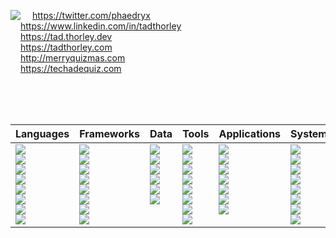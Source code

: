 <p><img align="left" src="https://github-readme-stats.vercel.app/api?username=phaedryx&count_private=true&show_icons=true&bg_color=434A54&icon_color=FFCE54&title_color=77B6FF&text_color=F5F7FA" />

<img src="https://raw.githubusercontent.com/FortAwesome/Font-Awesome/master/svgs/brands/twitter.svg" height="12" /> <a href="https://twitter.com/phaedryx">https://twitter.com/phaedryx</a><br>
<img src="https://raw.githubusercontent.com/FortAwesome/Font-Awesome/master/svgs/brands/linkedin.svg" height="12" /> <a href="https://www.linkedin.com/in/tadthorley">https://www.linkedin.com/in/tadthorley</a><br>
<img src="https://raw.githubusercontent.com/FortAwesome/Font-Awesome/master/svgs/regular/hand-lizard.svg" height="12" /> <a href="https://tad.thorley.dev">https://tad.thorley.dev</a><br>
<img src="https://raw.githubusercontent.com/FortAwesome/Font-Awesome/master/svgs/brands/tumblr-square.svg" height="12" /> <a href="https://tadthorley.com">https://tadthorley.com</a><br>
<img src="https://raw.githubusercontent.com/FortAwesome/Font-Awesome/master/svgs/regular/hand-point-right.svg" height="12" /> <a href="http://merryquizmas.com/">http://merryquizmas.com</a><br>
<img src="https://raw.githubusercontent.com/FortAwesome/Font-Awesome/master/svgs/regular/hand-point-right.svg" height="12" /> <a href="https://techadequiz.com">https://techadequiz.com</a>
<br>
<br>
<br>
</p>

<table>
  <br>
  <thead>
    <tr>
      <th align="left">Languages</th>
      <th align="left">Frameworks</th>
      <th align="left">Data</th>
      <th align="left">Tools</th>
      <th>Applications</th>
      <th align="left">Systems</th>
      <th align="left">Pastimes</th>
    </tr>
  </thead>
  <tbody>
  <tr>
    <td valign="top">
      <img src="https://img.shields.io/badge/HTML5-434a54?logo=html5&style=flat-square&logoColor=FFFFFF" /><br>
      <img src="https://img.shields.io/badge/CSS3-434a54?logo=css3&style=flat-square&logoColor=FFFFFF" /><br>
      <img src="https://img.shields.io/badge/Ruby-434a54?logo=ruby&style=flat-square&logoColor=FFFFFF" /><br>
      <img src="https://img.shields.io/badge/JavaScript-434a54?logo=javascript&style=flat-square&logoColor=FFFFFF" /><br>
      <img src="https://img.shields.io/badge/CoffeeScript-434a54?logo=coffeescript&style=flat-square&logoColor=FFFFFF" /><br>
      <img src="https://img.shields.io/badge/Lua-434a54?logo=lua&style=flat-square&logoColor=FFFFFF" /><br>
      <img src="https://img.shields.io/badge/SQL-434a54?logo=scala&style=flat-square&logoColor=FFFFFF" /><br>
      <img src="https://img.shields.io/badge/GraphQL-434a54?logo=graphql&style=flat-square&logoColor=FFFFFF" /><br>
    </td>
    <td valign="top">
      <img src="https://img.shields.io/badge/Tailwind%20CSS-434a54?logo=tailwind+css&style=flat-square&logoColor=FFFFFF" /><br>
      <img src="https://img.shields.io/badge/Bootstrap-434a54?logo=bootstrap&style=flat-square&logoColor=FFFFFF" /><br>
      <img src="https://img.shields.io/badge/Rails-434a54?logo=ruby+on+rails&style=flat-square&logoColor=FFFFFF" /><br>
      <img src="https://img.shields.io/badge/Jekyll-434a54?logo=jekyll&style=flat-square&logoColor=FFFFFF" /><br>
      <img src="https://img.shields.io/badge/Vue-434a54?logo=vue.js&style=flat-square&logoColor=FFFFFF" /><br>
      <img src="https://img.shields.io/badge/React-434a54?logo=react&style=flat-square&logoColor=FFFFFF" /><br>
      <img src="https://img.shields.io/badge/Jest-434a54?logo=jest&style=flat-square&logoColor=FFFFFF" /><br>
      <img src="https://img.shields.io/badge/Mocha-434a54?logo=mocha&style=flat-square&logoColor=FFFFFF" /><br>
    </td>
    <td valign="top">
      <img src="https://img.shields.io/badge/PostgreSQL-434a54?logo=postgresql&style=flat-square&logoColor=FFFFFF" /><br>
      <img src="https://img.shields.io/badge/SQLite-434a54?logo=sqlite&style=flat-square&logoColor=FFFFFF" /><br>
      <img src="https://img.shields.io/badge/Redis-434a54?logo=redis&style=flat-square&logoColor=FFFFFF" /><br>
      <img src="https://img.shields.io/badge/RabbitMQ-434a54?logo=rabbitmq&style=flat-square&logoColor=FFFFFF" /><br>
      <img src="https://img.shields.io/badge/MySQL-434a54?logo=mysql&style=flat-square&logoColor=FFFFFF" /><br>
      <img src="https://img.shields.io/badge/JSON-434a54?logo=json&style=flat-square&logoColor=FFFFFF" /><br>
    </td>
    <td valign="top">
      <img src="https://img.shields.io/badge/Homebrew-434a54?logo=homebrew&style=flat-square&logoColor=FFFFFF" /><br>
      <img src="https://img.shields.io/badge/RubyGems-434a54?logo=rubygems&style=flat-square&logoColor=FFFFFF" /><br>
      <img src="https://img.shields.io/badge/Yarn-434a54?logo=yarn&style=flat-square&logoColor=FFFFFF" /><br>
      <img src="https://img.shields.io/badge/Gulp-434a54?logo=gulp&style=flat-square&logoColor=FFFFFF" /><br>
      <img src="https://img.shields.io/badge/Webpack-434a54?logo=webpack&style=flat-square&logoColor=FFFFFF" /><br>
      <img src="https://img.shields.io/badge/Sass-434a54?logo=sass&style=flat-square&logoColor=FFFFFF" /><br>
      <img src="https://img.shields.io/badge/Font_Awesome-434a54?logo=font+awesome&style=flat-square&logoColor=FFFFFF" /><br>
      <img src="https://img.shields.io/badge/Git-434a54?logo=git&style=flat-square&logoColor=FFFFFF" /><br>
    </td>
    <td valign="top">
      <img src="https://img.shields.io/badge/VS_Code-434a54?logo=visual+studio+code&style=flat-square&logoColor=FFFFFF" /><br>
      <img src="https://img.shields.io/badge/Atom-434a54?logo=atom&style=flat-square&logoColor=FFFFFF" /><br>
      <img src="https://img.shields.io/badge/Sketch-434a54?logo=sketch&style=flat-square&logoColor=FFFFFF" /><br>
      <img src="https://img.shields.io/badge/Insomnia-434a54?logo=insomnia&style=flat-square&logoColor=FFFFFF" /><br>
      <img src="https://img.shields.io/badge/Slack-434a54?logo=slack&style=flat-square&logoColor=FFFFFF" /><br>
      <img src="https://img.shields.io/badge/Excel-434a54?logo=microsoft+excel&style=flat-square&logoColor=FFFFFF" /><br>
      <img src="https://img.shields.io/badge/Firefox-434a54?logo=firefox&style=flat-square&logoColor=FFFFFF" /><br>
    </td>
    <td valign="top">
      <img src="https://img.shields.io/badge/MacOS-434a54?logo=apple&style=flat-square&logoColor=FFFFFF" /><br>
      <img src="https://img.shields.io/badge/Linux-434a54?logo=linux&style=flat-square&logoColor=FFFFFF" /><br>
      <img src="https://img.shields.io/badge/Debian-434a54?logo=debian&style=flat-square&logoColor=FFFFFF" /><br>
      <img src="https://img.shields.io/badge/Elementary-434a54?logo=elementary&style=flat-square&logoColor=FFFFFF" /><br>
      <img src="https://img.shields.io/badge/Heroku-434a54?logo=heroku&style=flat-square&logoColor=FFFFFF" /><br>
      <img src="https://img.shields.io/badge/Digital_Ocean-434a54?logo=digitalocean&style=flat-square&logoColor=FFFFFF" /><br>
      <img src="https://img.shields.io/badge/Netlify-434a54?logo=netlify&style=flat-square&logoColor=FFFFFF" /><br>
      <img src="https://img.shields.io/badge/AWS-434a54?logo=amazon+aws&style=flat-square&logoColor=FFFFFF" /><br>
    </td>
    <td valign="top">
      <img src="https://img.shields.io/badge/Meetup-434a54?logo=meetup&style=flat-square&logoColor=FFFFFF" /><br>
      <img src="https://img.shields.io/badge/Steam-434a54?logo=steam&style=flat-square&logoColor=FFFFFF" /><br>
      <img src="https://img.shields.io/badge/Minecraft-434a54?logo=minecraft&style=flat-square&logoColor=FFFFFF" /><br>
      <img src="https://img.shields.io/badge/Humble_Bundle-434a54?logo=humble+bundle&style=flat-square&logoColor=FFFFFF" /><br>
      <img src="https://img.shields.io/badge/Pluralsight-434a54?logo=pluralsight&style=flat-square&logoColor=FFFFFF" /><br>
      <img src="https://img.shields.io/badge/Webtoon-434a54?logo=line+webtoon&style=flat-square&logoColor=FFFFFF" /><br>
    </td>
  </tr>
  </tbody>
</table>





